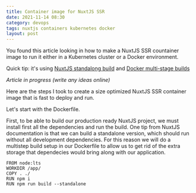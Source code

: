 ```yaml
---
title: Container image for NuxtJS SSR
date: 2021-11-14 08:30
category: devops
tags: nuxtjs containers kubernetes docker
layout: post
---
```


You found this article looking in how to make a NuxtJS SSR countainer image to run it either in a Kubernetes cluster or a Docker environment.

Quick tip: it's using [NuxtJS standalong build](https://nuxtjs.org/docs/configuration-glossary/configuration-build#standalone)
and [Docker multi-stage builds](https://docs.docker.com/develop/develop-images/multistage-build/#use-multi-stage-builds)

_Article in progress (write any ideas online)_

Here are the steps I took to create a size optimized NuxtJS SSR container image that is fast to deploy and run.

Let's start with the Dockerfile.

First, to be able to build our production ready NuxtJS project, we must install first all the dependencies and run the build. One tip from
NuxtJS documentation is that we can build a standalone version, which should run without all development dependencies. For this reason we
will do a multistep build setup in our Dockerfile to allow us to get rid of the extra storage that dependecies would bring along with our
application.

```
FROM node:lts
WORKDIR /app/
COPY . ./
RUN npm i
RUN npm run build --standalone
```
